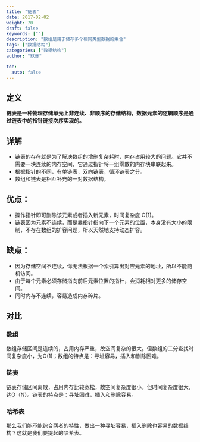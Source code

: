 ```yaml
---  
title: "链表"  
date: 2017-02-02
weight: 70  
draft: false  
keywords: [""]  
description: "数组是用于储存多个相同类型数据的集合"  
tags: ["数据结构"]  
categories: ["数据结构"]  
author: "默哥"  

toc:
  auto: false
---
```

## 定义
**链表是一种物理存储单元上非连续、非顺序的存储结构，数据元素的逻辑顺序是通过链表中的指针链接次序实现的。**

## 详解
* 链表的存在就是为了解决数组的增删复杂耗时，内存占用较大的问题。它并不需要一块连续的内存空间，它通过指针将一组零散的内存块串联起来。
* 根据指针的不同，有单链表，双向链表，循环链表之分。
* 数组和链表是相互补充的一对数据结构。

## 优点：
* 操作指针即可删除该元素或者插入新元素，时间复杂度 O(1)。
* 链表因为元素不连续，而是靠指针指向下一个元素的位置，本身没有大小的限制，不存在数组的扩容问题，所以天然地支持动态扩容。

## 缺点：
* 因为存储空间不连续，你无法根据一个索引算出对应元素的地址，所以不能随机访问。
* 由于每个元素必须存储指向前后元素位置的指针，会消耗相对更多的储存空间。
* 同时内存不连续，容易造成内存碎片。

## 对比
### 数组
数组存储区间是连续的，占用内存严重，故空间复杂的很大。但数组的二分查找时间复杂度小，为O(1)；数组的特点是：寻址容易，插入和删除困难。
### 链表
链表存储区间离散，占用内存比较宽松，故空间复杂度很小，但时间复杂度很大，达O（N）。链表的特点是：寻址困难，插入和删除容易。
### 哈希表
那么我们能不能综合两者的特性，做出一种寻址容易，插入删除也容易的数据结构？这就是我们要提起的哈希表。